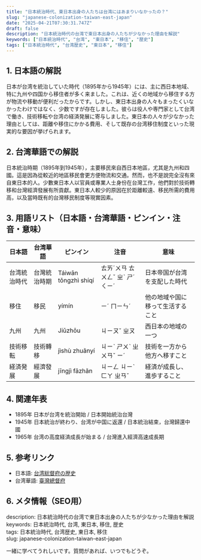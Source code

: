```yaml
---
title: "日本統治時代、東日本出身の人たちは台湾にはあまりいなかったの？"
slug: "japanese-colonization-taiwan-east-japan"
date: "2025-04-21T07:30:31.747Z"
draft: false
description: "日本統治時代の台湾で東日本出身の人たちが少なかった理由を解説"
keywords: ["日本統治時代", "台湾", "東日本", "移住", "歴史"]
tags: ["日本統治時代", "台湾歴史", "東日本", "移住"]
---
```


## 1. 日本語の解説  
日本が台湾を統治していた時代（1895年から1945年）には、主に西日本地域、特に九州や四国から移住者が多く来ました。これは、近くの地域から移住する方が物流や移動が便利だったからです。しかし、東日本出身の人々もまったくいなかったわけではなく、少数ですが存在しました。彼らは役人や専門家として台湾で働き、技術移転や台湾の経済発展に寄与しました。東日本の人々が少なかった理由としては、距離や移住にかかる費用、そして既存の台湾移住制度といった現実的な要因が挙げられます。

## 2. 台湾華語での解説  
日本統治時期（1895年到1945年），主要移民來自西日本地區，尤其是九州和四國。這是因為從較近的地區移民會更方便物流和交通。然而，也不是說完全沒有來自東日本的人。少數東日本人以官員或專業人士身份在台灣工作，他們對於技術轉移和台灣經濟發展有所貢獻。東日本人較少的原因在於距離較遠、移民所需的費用高，以及當時既有的台灣移民制度等現實因素。

## 3. 用語リスト（日本語・台湾華語・ピンイン・注音・意味）  
| 日本語       | 台湾華語     | ピンイン        | 注音          | 意味                                 |
|--------------|--------------|-----------------|---------------|------------------------------------|
| 台湾統治時代 | 台灣統治時期 | Táiwān tǒngzhì shíqí | ㄊㄞˊㄨㄢ ㄊㄨㄥˇ ㄓˋ ㄕˊ ㄑㄧˊ | 日本帝国が台湾を支配した時代        |
| 移住        | 移民         | yímín           | ㄧˊ ㄇㄧㄣˊ      | 他の地域や国に移って生活すること       |
| 九州        | 九州         | Jiǔzhōu         | ㄐㄧㄡˇ ㄓㄡ     | 西日本の地域の一つ                    |
| 技術移転    | 技術轉移     | jìshù zhuǎnyí   | ㄐㄧˋ ㄕㄨˋ ㄓㄨㄢˇ ㄧˊ | 技術を一方から他方へ移すこと          |
| 経済発展    | 經濟發展     | jīngjì fāzhǎn   | ㄐㄧㄥ ㄐㄧˋ ㄈㄚ ㄓㄢˇ | 経済が成長し、進歩すること             |

## 4. 関連年表  
- 1895年 日本が台湾を統治開始 / 日本開始統治台灣  
- 1945年 日本統治が終わり、台湾が中国に返還 / 日本統治結束，台灣歸還中國  
- 1965年 台湾の高度経済成長が始まる / 台灣進入經濟高速成長期  

## 5. 参考リンク  
- 日本語: [台湾総督府の歴史](https://www.japantimes.co.jp/culture/2019/06/22/books/colonial-taiwan-another-side-japanese-history/)
- 台湾華語: [臺灣總督府](https://zh.wikipedia.org/wiki/%E8%87%BA%E7%81%A3%E7%B8%BD%E7%9D%A3%E5%BA%9C)

## 6. メタ情報（SEO用）  
description: 日本統治時代の台湾で東日本出身の人たちが少なかった理由を解説  
keywords: 日本統治時代, 台湾, 東日本, 移住, 歴史  
tags: 日本統治時代, 台湾歴史, 東日本, 移住  
slug: japanese-colonization-taiwan-east-japan

一緒に学べてうれしいです。質問があれば、いつでもどうぞ。